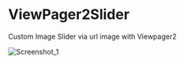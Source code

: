 # ViewPager2Slider
Custom Image Slider via url image with Viewpager2

![Screenshot_1](https://user-images.githubusercontent.com/22006238/84902696-f5188d80-b0ce-11ea-9674-969b8a00241e.png)
